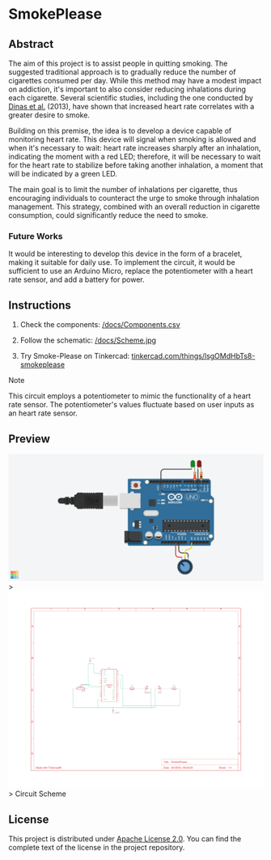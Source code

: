 # SmokePlease

## Abstract

The aim of this project is to assist people in quitting smoking. The suggested traditional approach is to gradually reduce the number of cigarettes consumed per day. While this method may have a modest impact on addiction, it's important to also consider reducing inhalations during each cigarette. Several scientific studies, including the one conducted by [Dinas et al.](https://www.sciencedirect.com/science/article/pii/S0167527311020316) (2013), have shown that increased heart rate correlates with a greater desire to smoke.

Building on this premise, the idea is to develop a device capable of monitoring heart rate. This device will signal when smoking is allowed and when it's necessary to wait: heart rate increases sharply after an inhalation, indicating the moment with a red LED; therefore, it will be necessary to wait for the heart rate to stabilize before taking another inhalation, a moment that will be indicated by a green LED.

The main goal is to limit the number of inhalations per cigarette, thus encouraging individuals to counteract the urge to smoke through inhalation management. This strategy, combined with an overall reduction in cigarette consumption, could significantly reduce the need to smoke.

### Future Works

It would be interesting to develop this device in the form of a bracelet, making it suitable for daily use. To implement the circuit, it would be sufficient to use an Arduino Micro, replace the potentiometer with a heart rate sensor, and add a battery for power.

## Instructions

1. Check the components: [/docs/Components.csv](https://raw.githubusercontent.com/robertovicario/Smoke-Please/main/docs/Components.csv)

2. Follow the schematic: [/docs/Scheme.jpg](https://raw.githubusercontent.com/robertovicario/Smoke-Please/main/docs/Scheme.jpg)

3. Try Smoke-Please on Tinkercad: [tinkercad.com/things/lsgOMdHbTs8-smokeplease](https://www.tinkercad.com/things/lsgOMdHbTs8-smoke-please)

> [!NOTE]
>
> This circuit employs a potentiometer to mimic the functionality of a heart rate sensor. The potentiometer's values fluctuate based on user inputs as an heart rate sensor.

## Preview

<tr>
    <td><img src="https://raw.githubusercontent.com/robertovicario/Smoke-Please/main/docs/Circuit.png" alt="Circuit" width=512>></td>
    <td><img src="https://raw.githubusercontent.com/robertovicario/Smoke-Please/main/docs/Scheme.jpg" alt="Scheme" width=512>></td>
</tr>
<tr>
    <td align="center">Circuit</td>
    <td align="center">Scheme</td>
</tr>

## License

This project is distributed under [Apache License 2.0](https://opensource.org/license/apache-2-0). You can find the complete text of the license in the project repository.
